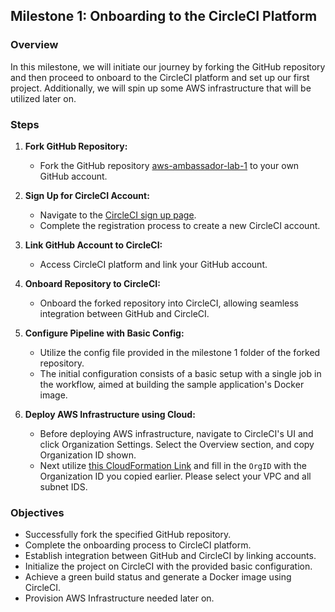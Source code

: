 ## Milestone 1: Onboarding to the CircleCI Platform

### Overview
In this milestone, we will initiate our journey by forking the GitHub repository and then proceed to onboard to the CircleCI platform and set up our first project.
Additionally, we will spin up some AWS infrastructure that will be utilized later on.  

### Steps
1. **Fork GitHub Repository:**
   - Fork the GitHub repository [aws-ambassador-lab-1](https://github.com/james-crowley/aws-ambassador-lab-1) to your own GitHub account.

2. **Sign Up for CircleCI Account:**
   - Navigate to the [CircleCI sign up page](https://circleci.com/signup/).
   - Complete the registration process to create a new CircleCI account.

3. **Link GitHub Account to CircleCI:**
   - Access CircleCI platform and link your GitHub account.

4. **Onboard Repository to CircleCI:**
   - Onboard the forked repository into CircleCI, allowing seamless integration between GitHub and CircleCI.

5. **Configure Pipeline with Basic Config:**
   - Utilize the config file provided in the milestone 1 folder of the forked repository.
   - The initial configuration consists of a basic setup with a single job in the workflow, aimed at building the sample application's Docker image.

5. **Deploy AWS Infrastructure using Cloud:**
   - Before deploying AWS infrastructure, navigate to CircleCI's UI and click Organization Settings. Select the Overview section, and copy Organization ID shown.
   - Next utilize [this CloudFormation Link](https://us-east-1.console.aws.amazon.com/cloudformation/home?region=us-east-1#/stacks/quickcreate?templateURL=https%3A%2F%2Fs3.us-east-1.amazonaws.com%2Fcf-templates-in2vcf04thre-us-east-1%2F2024-04-26T154219.769Zmqp-aws-ambassador.yml&stackName=AWS-Ambassador&param_OrgId=&param_LoadBalancerName=ambassador&param_RoleName=ambassador&param_CertificateThumbprint=9e99a48a9960b14926bb7f3b02e22da2b0ab7280&param_SecurityGroupName=ambassador&param_VpcID=&param_ECSTaskExecutionRole=ecsTaskExecutionRoleAmbassador&param_ClusterName=ambassador&param_RepositoryName=ambassador&param_SubnetIDs%5B%5D=) and fill in the `OrgID` with the Organization ID you copied earlier. Please select your VPC and all subnet IDS.

### Objectives
- Successfully fork the specified GitHub repository.
- Complete the onboarding process to CircleCI platform.
- Establish integration between GitHub and CircleCI by linking accounts.
- Initialize the project on CircleCI with the provided basic configuration.
- Achieve a green build status and generate a Docker image using CircleCI.
- Provision AWS Infrastructure needed later on.
